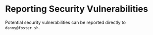 # Reporting Security Vulnerabilities

Potential security vulnerabilities can be reported directly to `danny@foster.sh`.
